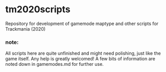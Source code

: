 # tm2020scripts
Repository for development of gamemode maptype and other scripts for Trackmania (2020)


### note:
All scripts here are quite unfinished and might need polishing, just like the game itself. Any help is greatly welcomed! A few bits of information are noted down in gamemodes.md for further use.
